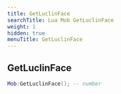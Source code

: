 ```yaml
---
title: GetLuclinFace
searchTitle: Lua Mob GetLuclinFace
weight: 1
hidden: true
menuTitle: GetLuclinFace
---
```

## GetLuclinFace
```lua
Mob:GetLuclinFace(); -- number
```